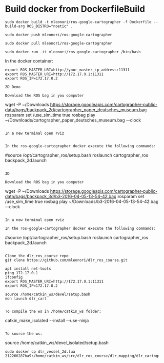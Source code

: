


# Build docker from DockerfileBuild
```
sudo docker build -t mleonori/ros-google-cartographer -f Dockerfile --build-arg ROS_DISTRO="noetic" .
```

```
sudo docker push mleonori/ros-google-cartographer
```

```
sudo docker pull mleonori/ros-google-cartographer
```

```
sudo docker run -it mleonori/ros-google-cartographer /bin/bash
```

In the docker container:
```
export ROS_MASTER_URI=http://your_master_ip_address:11311
export ROS_MASTER_URI=http://172.17.0.1:11311
export ROS_IP=172.17.0.2

2D Demo

Download the ROS bag in you computer
```
wget -P ~/Downloads https://storage.googleapis.com/cartographer-public-data/bags/backpack_2d/cartographer_paper_deutsches_museum.bag
rosparam set /use_sim_time true
rosbag play ~/Downloads/cartographer_paper_deutsches_museum.bag --clock
```

In a new terminal open rviz


In the ros-google-cartographer docker execute the following commands:
```
#source /opt/cartographer_ros/setup.bash
roslaunch cartographer_ros backpack_2d.launch
```

3D

Download the ROS bag in you computer
```
wget -P ~/Downloads https://storage.googleapis.com/cartographer-public-data/bags/backpack_3d/b3-2016-04-05-13-54-42.bag
rosparam set /use_sim_time true
rosbag play ~/Downloads/b3-2016-04-05-13-54-42.bag --clock
```

In a new terminal open rviz

In the ros-google-cartographer docker execute the following commands:
```
#source /opt/cartographer_ros/setup.bash
roslaunch cartographer_ros backpack_2d.launch
```

Clone the dlr_ros_course repo
git clone https://github.com/mleonori/dlr_ros_course.git

apt install net-tools
ping 172.17.0.1
ifconfig
export ROS_MASTER_URI=http://172.17.0.1:11311
export ROS_IP=172.17.0.2
  
source /home/catkin_ws/devel/setup.bash
mon launch dlr_cart


To compile the ws in /home/catkin_ws folder:
```
catkin_make_isolated --install --use-ninja
```

To source the ws:
```
source /home/catkin_ws/devel_isolated/setup.bash
```
sudo docker cp dlr_vessel_2d.lua 212260287ba9:/home/catkin_ws/src/dlr_ros_course/dlr_mapping/dlr_cartographer/config